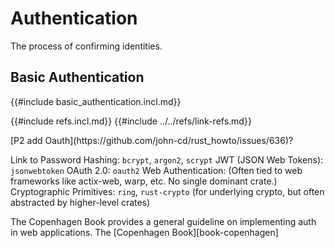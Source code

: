 # Authentication

The process of confirming identities.

## Basic Authentication

{{#include basic_authentication.incl.md}}

{{#include refs.incl.md}}
{{#include ../../refs/link-refs.md}}

<div class="hidden">
[P2 add Oauth](https://github.com/john-cd/rust_howto/issues/636)?

Link to Password Hashing: `bcrypt`, `argon2`, `scrypt`
JWT (JSON Web Tokens): `jsonwebtoken`
OAuth 2.0: `oauth2`
Web Authentication: (Often tied to web frameworks like actix-web, warp, etc. No single dominant crate.)
Cryptographic Primitives: `ring`, `rust-crypto` (for underlying crypto, but often abstracted by higher-level crates)

The Copenhagen Book provides a general guideline on implementing auth in web applications.
The [Copenhagen Book][book-copenhagen]
</div>
